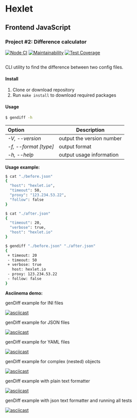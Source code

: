 # Hexlet

## Frontend JavaScript

### Project #2: Difference calculator

[![Node CI](https://github.com/alekseyvlivanov/frontend-project-lvl2/workflows/Node%20CI/badge.svg)](https://github.com/alekseyvlivanov/frontend-project-lvl2/actions)
[![Maintainability](https://api.codeclimate.com/v1/badges/89bb011f2bdc5356acfa/maintainability)](https://codeclimate.com/github/alekseyvlivanov/frontend-project-lvl2/maintainability)
[![Test Coverage](https://api.codeclimate.com/v1/badges/89bb011f2bdc5356acfa/test_coverage)](https://codeclimate.com/github/alekseyvlivanov/frontend-project-lvl2/test_coverage)

##

CLI utility to find the difference between two config files.

#### Install

1. Clone or download repository
2. Run `make install` to download required packages

#### Usage

```bash
$ gendiff -h
```

| Option                | Description               |
| :-------------------- | ------------------------- |
| _-V, --version_       | output the version number |
| _-f, --format [type]_ | output format             |
| _-h, --help_          | output usage information  |

**Usage example:**

```bash
$ cat "./before.json"
{
  "host": "hexlet.io",
  "timeout": 50,
  "proxy": "123.234.53.22",
  "follow": false
}
```

```bash
$ cat "./after.json"
{
  "timeout": 20,
  "verbose": true,
  "host": "hexlet.io"
}
```

```bash
$ gendiff "./before.json" "./after.json"
{
 + timeout: 20
 - timeout: 50
 + verbose: true
   host: hexlet.io
 - proxy: 123.234.53.22
 - follow: false
}
```

**Asciinema demo:**

genDiff example for INI files

[![asciicast](https://asciinema.org/a/SFLkBwLlgoM6OyTe4Cex9y8ni.svg)](https://asciinema.org/a/SFLkBwLlgoM6OyTe4Cex9y8ni)

genDiff example for JSON files

[![asciicast](https://asciinema.org/a/dsF3MurSVVlgXTgRATi79ID7k.svg)](https://asciinema.org/a/dsF3MurSVVlgXTgRATi79ID7k)

genDiff example for YAML files

[![asciicast](https://asciinema.org/a/OmhOSm1fQnmQfucwGwOQwYXH0.svg)](https://asciinema.org/a/OmhOSm1fQnmQfucwGwOQwYXH0)

genDiff example for complex (nested) objects

[![asciicast](https://asciinema.org/a/0HIlZIKLKtwPSD2rPlwOd8ro3.svg)](https://asciinema.org/a/0HIlZIKLKtwPSD2rPlwOd8ro3)

genDiff example with plain text formatter

[![asciicast](https://asciinema.org/a/oVdqliPfIvBzyGrJ7kZHE3KUK.svg)](https://asciinema.org/a/oVdqliPfIvBzyGrJ7kZHE3KUK)

genDiff example with json text formatter and running all tests

[![asciicast](https://asciinema.org/a/5lriewRoPgCdqKiN4kFGZZIn2.svg)](https://asciinema.org/a/5lriewRoPgCdqKiN4kFGZZIn2)
